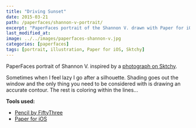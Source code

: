 ```yaml
---
title: "Driving Sunset"
date: 2015-03-21
path: /paperfaces/shannon-v-portrait/
excerpt: "PaperFaces portrait of the Shannon V. drawn with Paper for iOS on an iPad."
last_modified_at: 
image: ../../images/paperfaces-shannon-v.jpg
categories: [paperfaces]
tags: [portrait, illustration, Paper for iOS, Sktchy]
---
```


PaperFaces portrait of Shannon V. inspired by a [photograph on Sktchy](https://sktchy.com/tQUwNH).

Sometimes when I feel lazy I go after a silhouette. Shading goes out the window and the only thing you need to be considered with is drawing an accurate contour. The rest is coloring within the lines...

**Tools used:**

- [Pencil by FiftyThree](https://www.amazon.com/FiftyThree-Digital-Stylus-Pencil-iPhone/dp/B01JJBUYR4/ref=as_li_ss_tl?keywords=pencil+53&qid=1550586265&s=gateway&sr=8-3&linkCode=ll1&tag=mademist-20&linkId=0134793cb840affff60f2e45a7f64678&language=en_US)
- [Paper for iOS](https://paper.bywetransfer.com/)
